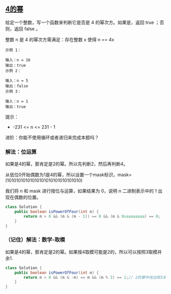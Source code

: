 ## [4的幂](https://leetcode.cn/problems/power-of-four/description/)
给定一个整数，写一个函数来判断它是否是 4 的幂次方。如果是，返回 true ；否则，返回 false 。

整数 n 是 4 的幂次方需满足：存在整数 x 使得 n == 4x


````
示例 1：

输入：n = 16
输出：true
示例 2：

输入：n = 5
输出：false
示例 3：

输入：n = 1
输出：true
````

提示：

- -231 <= n <= 231 - 1


进阶：你能不使用循环或者递归来完成本题吗？

### 解法：位运算
如果是4的幂，那肯定是2的幂。所以先判断2，然后再判断4。

从低位0开始偶数为1是4的幂，所以设置一个mask标识，mask=(10101010101010101010101010101010)

我们将 n 和 mask 进行按位与运算，如果结果为 0，说明 n 二进制表示中的 1 出现在偶数的位置。
````java
class Solution {
    public boolean isPowerOfFour(int n) {
        return n > 0 && (n & (n - 1)) == 0 && (n & 0xaaaaaaaa) == 0;
    }
}
````

### （记住）解法：数学-取模
如果是4的幂，那肯定是2的幂。如果按4取模可能是2的，所以可以按照3取模并余1.
````java
class Solution {
    public boolean isPowerOfFour(int n) {
        return n > 0 && (n & -n) == n && (n % 3) == 1;// 2的幂中找出除3余1的数
    }
}
````